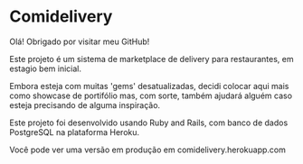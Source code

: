 # Comidelivery
Olá! Obrigado por visitar meu GitHub!

Este projeto é um sistema de marketplace de delivery para restaurantes, em estagio bem inicial.

Embora esteja com muitas 'gems' desatualizadas, decidi colocar aqui mais como showcase de portifólio mas, com sorte, também ajudará alguém caso esteja precisando de alguma inspiração.

Este projeto foi desenvolvido usando Ruby and Rails, com banco de dados PostgreSQL na plataforma Heroku.

Você pode ver uma versão em produção em comidelivery.herokuapp.com
